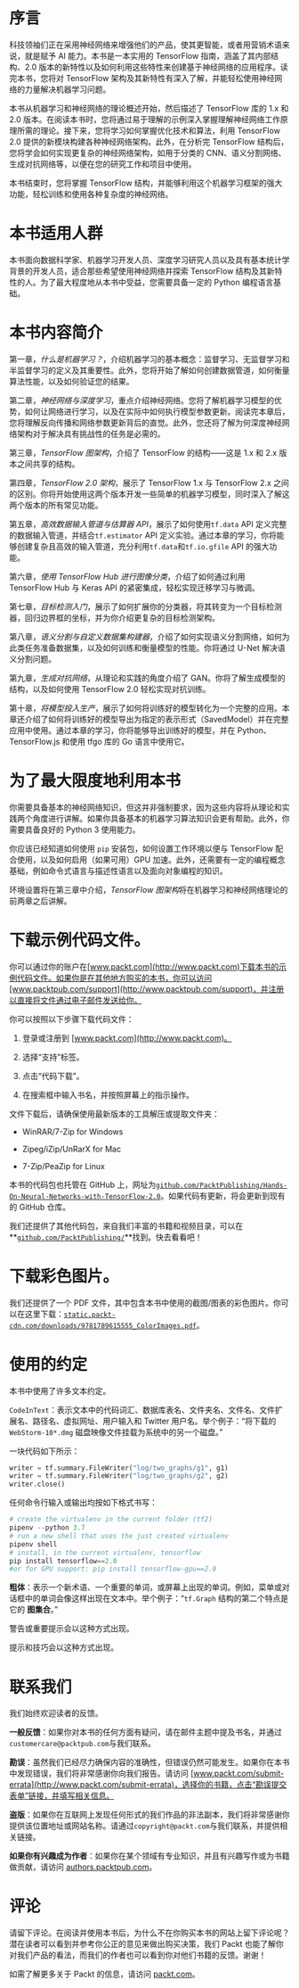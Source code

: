 # 序言

科技领袖们正在采用神经网络来增强他们的产品，使其更智能，或者用营销术语来说，就是赋予 AI 能力。本书是一本实用的 TensorFlow 指南，涵盖了其内部结构、2.0 版本的新特性以及如何利用这些特性来创建基于神经网络的应用程序。读完本书，您将对 TensorFlow 架构及其新特性有深入了解，并能轻松使用神经网络的力量解决机器学习问题。

本书从机器学习和神经网络的理论概述开始，然后描述了 TensorFlow 库的 1.x 和 2.0 版本。在阅读本书时，您将通过易于理解的示例深入掌握理解神经网络工作原理所需的理论。接下来，您将学习如何掌握优化技术和算法，利用 TensorFlow 2.0 提供的新模块构建各种神经网络架构。此外，在分析完 TensorFlow 结构后，您将学会如何实现更复杂的神经网络架构，如用于分类的 CNN、语义分割网络、生成对抗网络等，以便在您的研究工作和项目中使用。

本书结束时，您将掌握 TensorFlow 结构，并能够利用这个机器学习框架的强大功能，轻松训练和使用各种复杂度的神经网络。

# 本书适用人群

本书面向数据科学家、机器学习开发人员、深度学习研究人员以及具有基本统计学背景的开发人员，适合那些希望使用神经网络并探索 TensorFlow 结构及其新特性的人。为了最大程度地从本书中受益，您需要具备一定的 Python 编程语言基础。

# 本书内容简介

第一章，*什么是机器学习？*，介绍机器学习的基本概念：监督学习、无监督学习和半监督学习的定义及其重要性。此外，您将开始了解如何创建数据管道，如何衡量算法性能，以及如何验证您的结果。

第二章，*神经网络与深度学习*，重点介绍神经网络。您将了解机器学习模型的优势，如何让网络进行学习，以及在实际中如何执行模型参数更新。阅读完本章后，您将理解反向传播和网络参数更新背后的直觉。此外，您还将了解为何深度神经网络架构对于解决具有挑战性的任务是必需的。

第三章，*TensorFlow 图架构*，介绍了 TensorFlow 的结构——这是 1.x 和 2.x 版本之间共享的结构。

第四章，*TensorFlow 2.0 架构*，展示了 TensorFlow 1.x 与 TensorFlow 2.x 之间的区别。你将开始使用这两个版本开发一些简单的机器学习模型，同时深入了解这两个版本的所有常见功能。

第五章，*高效数据输入管道与估算器 API*，展示了如何使用`tf.data` API 定义完整的数据输入管道，并结合`tf.estimator` API 定义实验。通过本章的学习，你将能够创建复杂且高效的输入管道，充分利用`tf.data`和`tf.io.gfile` API 的强大功能。

第六章，*使用 TensorFlow Hub 进行图像分类*，介绍了如何通过利用 TensorFlow Hub 与 Keras API 的紧密集成，轻松实现迁移学习与微调。

第七章，*目标检测入门*，展示了如何扩展你的分类器，将其转变为一个目标检测器，回归边界框的坐标，并为你介绍更复杂的目标检测架构。

第八章，*语义分割与自定义数据集构建器*，介绍了如何实现语义分割网络，如何为此类任务准备数据集，以及如何训练和衡量模型的性能。你将通过 U-Net 解决语义分割问题。

第九章，*生成对抗网络*，从理论和实践的角度介绍了 GAN。你将了解生成模型的结构，以及如何使用 TensorFlow 2.0 轻松实现对抗训练。

第十章，*将模型投入生产*，展示了如何将训练好的模型转化为一个完整的应用。本章还介绍了如何将训练好的模型导出为指定的表示形式（SavedModel）并在完整应用中使用。通过本章的学习，你将能够导出训练好的模型，并在 Python、TensorFlow.js 和使用 tfgo 库的 Go 语言中使用它。

# 为了最大限度地利用本书

你需要具备基本的神经网络知识，但这并非强制要求，因为这些内容将从理论和实践两个角度进行讲解。如果你具备基本的机器学习算法知识会更有帮助。此外，你需要具备良好的 Python 3 使用能力。

你应该已经知道如何使用 `pip` 安装包，如何设置工作环境以便与 TensorFlow 配合使用，以及如何启用（如果可用）GPU 加速。此外，还需要有一定的编程概念基础，例如命令式语言与描述性语言以及面向对象编程的知识。

环境设置将在第三章中介绍，*TensorFlow 图架构*将在机器学习和神经网络理论的前两章之后讲解。

# 下载示例代码文件。

你可以通过你的账户在[www.packt.com](http://www.packt.com)下载本书的示例代码文件。如果你是在其他地方购买的本书，你可以访问[www.packtpub.com/support](http://www.packtpub.com/support)，并注册以直接将文件通过电子邮件发送给你。

你可以按照以下步骤下载代码文件：

1.  登录或注册到 [www.packt.com](http://www.packt.com)。

1.  选择“支持”标签。

1.  点击“代码下载”。

1.  在搜索框中输入书名，并按照屏幕上的指示操作。

文件下载后，请确保使用最新版本的工具解压或提取文件夹：

+   WinRAR/7-Zip for Windows

+   Zipeg/iZip/UnRarX for Mac

+   7-Zip/PeaZip for Linux

本书的代码包也托管在 GitHub 上，网址为[`github.com/PacktPublishing/Hands-On-Neural-Networks-with-TensorFlow-2.0`](https://github.com/PacktPublishing/Hands-On-Neural-Networks-with-TensorFlow-2.0)。如果代码有更新，将会更新到现有的 GitHub 仓库。

我们还提供了其他代码包，来自我们丰富的书籍和视频目录，可以在**[`github.com/PacktPublishing/`](https://github.com/PacktPublishing/)**找到。快去看看吧！

# 下载彩色图片。

我们还提供了一个 PDF 文件，其中包含本书中使用的截图/图表的彩色图片。你可以在这里下载：[`static.packt-cdn.com/downloads/9781789615555_ColorImages.pdf`](https://static.packt-cdn.com/downloads/9781789615555_ColorImages.pdf)。

# 使用的约定

本书中使用了许多文本约定。

`CodeInText`：表示文本中的代码词汇、数据库表名、文件夹名、文件名、文件扩展名、路径名、虚拟网址、用户输入和 Twitter 用户名。举个例子：“将下载的 `WebStorm-10*.dmg` 磁盘映像文件挂载为系统中的另一个磁盘。”

一块代码如下所示：

```py
writer = tf.summary.FileWriter("log/two_graphs/g1", g1)
writer = tf.summary.FileWriter("log/two_graphs/g2", g2)
writer.close()
```

任何命令行输入或输出均按如下格式书写：

```py
# create the virtualenv in the current folder (tf2)
pipenv --python 3.7
# run a new shell that uses the just created virtualenv
pipenv shell
# install, in the current virtualenv, tensorflow
pip install tensorflow==2.0
#or for GPU support: pip install tensorflow-gpu==2.0
```

**粗体**：表示一个新术语、一个重要的单词，或屏幕上出现的单词。例如，菜单或对话框中的单词会像这样出现在文本中。举个例子：“`tf.Graph` 结构的第二个特点是它的 **图集合**。”

警告或重要提示会以这种方式出现。

提示和技巧会以这种方式出现。

# 联系我们

我们始终欢迎读者的反馈。

**一般反馈**：如果你对本书的任何方面有疑问，请在邮件主题中提及书名，并通过`customercare@packtpub.com`与我们联系。

**勘误**：虽然我们已经尽力确保内容的准确性，但错误仍然可能发生。如果你在本书中发现错误，我们将非常感谢你向我们报告。请访问 [www.packt.com/submit-errata](http://www.packt.com/submit-errata)，选择你的书籍，点击“勘误提交表单”链接，并填写相关信息。

**盗版**：如果你在互联网上发现任何形式的我们作品的非法副本，我们将非常感谢你提供该位置地址或网站名称。请通过`copyright@packt.com`与我们联系，并提供相关链接。

**如果你有兴趣成为作者**：如果你在某个领域有专业知识，并且有兴趣写作或为书籍做贡献，请访问 [authors.packtpub.com](http://authors.packtpub.com/)。

# 评论

请留下评论。在阅读并使用本书后，为什么不在你购买本书的网站上留下评论呢？潜在读者可以看到并参考你公正的意见来做出购买决策，我们 Packt 也能了解你对我们产品的看法，而我们的作者也可以看到你对他们书籍的反馈。谢谢！

如需了解更多关于 Packt 的信息，请访问 [packt.com](http://www.packt.com/)。
